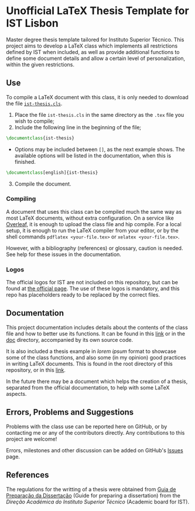# Unofficial LaTeX Thesis Template for IST Lisbon

Master degree thesis template tailored for Instituto Superior Técnico. This project aims to develop a LaTeX class which implements all restrictions defined by IST when included, as well as provide additional functions to define some document details and allow a certain level of personalization, within the given restrictions.

## Use

To compile a LaTeX document with this class, it is only needed to download the file [`ist-thesis.cls`](ist-thesis.cls).
1. Place the file `ist-thesis.cls` in the same directory as the `.tex` file you wish to compile;
2. Include the following line in the beginning of the file;
```tex
\documentclass{ist-thesis}
```
   - Options may be included between `[]`, as the next example shows. The available options will be listed in the documentation, when this is finished.
```tex
\documentclass[english]{ist-thesis}
```

3. Compile the document.

### Compiling

A document that uses this class can be compiled much the same way as most LaTeX documents, without extra configuration. On a service like [Overleaf](https://www.overleaf.com/"Overleaf"), it is enough to upload the class file and hip compile. For a local setup, it is enough to run the LaTeX compiler from your editor, or by the shell commands `pdflatex <your-file.tex>` or `xelatex <your-file.tex>`.

However, with a bibliography (references) or glossary, caution is needed. See help for these issues in the documentation.

### Logos

The official logos for IST are not included on this repository, but can be found at [the official page](https://tecnico.ulisboa.pt/pt/sobre-o-tecnico/institucional/logo-e-manual-de-identidade/). The use of these logos is mandatory, and this repo has placeholders ready to be replaced by the correct files.

## Documentation

This project documentation includes details about the contents of the class file and how to better use its functions. It can be found in this [link](doc/doc.pdf) or in the [doc](doc/) directory, accompanied by its own source code.

It is also included a thesis example in *lorem ipsum* format to showcase some of the class functions, and also some (in my opinion) good practices in writing LaTeX documents. This is found in the root directory of this repository, or in this [link](thesis.pdf).

In the future there may be a document which helps the creation of a thesis, separated from the official documentation, to help with some LaTeX aspects.

## Errors, Problems and Suggestions

Problems with the class use can be reported here on GitHub, or by contacting me or any of the contributors directly. Any contributions to this project are welcome!

Errors, milestones and other discussion can be added on GitHub's [Issues](https://github.com/ekspek/ist-thesis/issues) page.

## References

The regulations for the writting of a thesis were obtained from [Guia de Preparação da Dissertação](https://academica.tecnico.ulisboa.pt/files/sites/54/guia-de-preparacao-da-dissertacao-1516.pdf "Guia de Preparação da Dissertação") (Guide for preparing a dissertation) from the *Direção Académica do Instituto Superior Técnico* (Academic board for IST).
